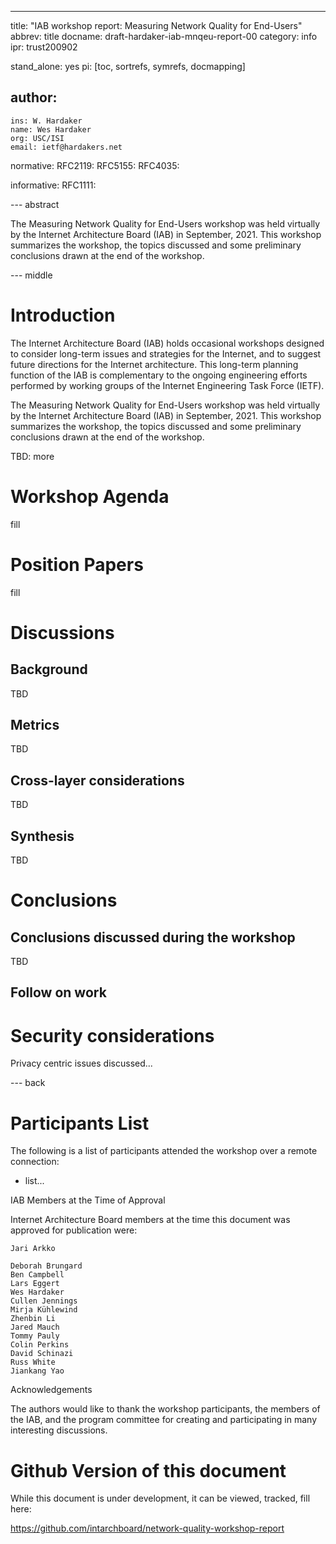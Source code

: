 ---
title: "IAB workshop report: Measuring Network Quality for End-Users"
abbrev: title
docname: draft-hardaker-iab-mnqeu-report-00
category: info
ipr: trust200902

stand_alone: yes
pi: [toc, sortrefs, symrefs, docmapping]

author:
  -
    ins: W. Hardaker
    name: Wes Hardaker
    org: USC/ISI
    email: ietf@hardakers.net

normative:
  RFC2119:
  RFC5155:
  RFC4035:

informative:
  RFC1111:


--- abstract

The Measuring Network Quality for End-Users workshop was held
virtually by the Internet Architecture Board (IAB) in September, 2021.
This workshop summarizes the workshop, the topics discussed and some
preliminary conclusions drawn at the end of the workshop. 

--- middle

# Introduction

The Internet Architecture Board (IAB) holds occasional workshops
designed to consider long-term issues and strategies for the
Internet, and to suggest future directions for the Internet
architecture.  This long-term planning function of the IAB is
complementary to the ongoing engineering efforts performed by working
groups of the Internet Engineering Task Force (IETF).

The Measuring Network Quality for End-Users workshop was held
virtually by the Internet Architecture Board (IAB) in September, 2021.
This workshop summarizes the workshop, the topics discussed and some
preliminary conclusions drawn at the end of the workshop. 

TBD: more

# Workshop Agenda

fill

# Position Papers

fill

# Discussions

## Background

TBD

## Metrics

TBD

## Cross-layer considerations

TBD

## Synthesis

TBD

# Conclusions

## Conclusions discussed during the workshop

TBD

## Follow on work

# Security considerations

Privacy centric issues discussed...

--- back

# Participants List

The following is a list of participants attended the workshop over a remote connection:

- list...

IAB Members at the Time of Approval

Internet Architecture Board members at the time this document was
approved for publication were:

    Jari Arkko

    Deborah Brungard
    Ben Campbell
    Lars Eggert
    Wes Hardaker
    Cullen Jennings
    Mirja Kühlewind
    Zhenbin Li
    Jared Mauch
    Tommy Pauly
    Colin Perkins
    David Schinazi
    Russ White
    Jiankang Yao
    
Acknowledgements

The authors would like to thank the workshop participants, the members
of the IAB, and the program committee for creating and participating
in many interesting discussions.

# Github Version of this document

While this document is under development, it can be viewed, tracked,
fill here:

https://github.com/intarchboard/network-quality-workshop-report

